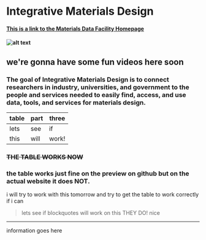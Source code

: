 # Integrative Materials Design
#### [This is a link to the Materials Data Facility Homepage](https://materialsdatafacility.org/)
#### ![alt text](https://materialsdatafacility.org/images/MDF-logo@2x.png) 
## we're gonna have some fun videos here soon
### The goal of Integrative Materials Design is to connect researchers in industry, universities, and government to the people and services needed to easily find, access, and use data, tools, and services for materials design.
table | part | three
--- | --- | ---
lets | see | if
this | will | work!
### ~~THE TABLE WORKS NOW~~
### the table works just fine on the preview on github but on the actual website it does NOT. 
i will try to work with this tomorrow and try to get the table to work correctly if i can
>lets see if blockquotes will work on this THEY DO! nice
---
information goes here
